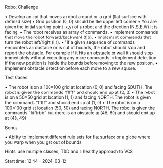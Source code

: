 Robot Challenge

• Develop an api that moves a robot around on a grid (flat surface with defined size)
• Grid position (0, 0) should be the upper left corner
• You are given the initial starting point (x,y) of a robot and the direction (N,S,E,W) it is facing.
• The robot receives an array of commands.
• Implement commands that move the robot forward/backward (f,b).
• Implement commands that turn the robot left/right (l,r).
• "If a given sequence of commands encounters an obstacle or is out of bounds, the robot should stop and report the obstacle. For example if it hits an obstacle or wall it should stop immediately without executing any more commands.
• Implement detection if the new position is inside the bounds before moving to the new position.
• Implement obstacle detection before each move to a new square.

Test Cases

• The robot is on a 100×100 grid at location (0, 0) and facing SOUTH. The robot is given the commands "fflff" and should end up at (2, 2)
• The robot is on a 50×50 grid at location (1, 1) and facing NORTH. The robot is given the commands "fflff" and should end up at (1, 0)
• The robot is on a 100×100 grid at location (50, 50) and facing NORTH. The robot is given the commands "fflffrbb" but there is an obstacle at (48, 50) and should end up at (48, 49)

Bonus

• Ability to implement different rule sets for flat surface or a globe where you warp when you get out of bounds

Hints: use multiple classes, TDD and a healthy approach to VCS

Start time: 12:44 - 2024-03-12
